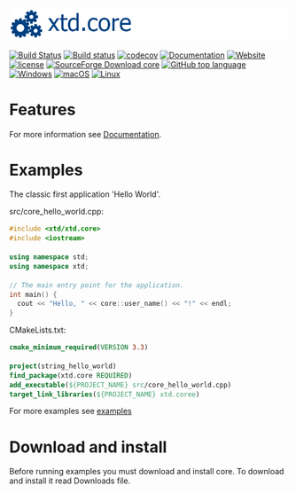 [![core](docs/pictures/header.png)](https://gammasoft71.wixsite.com/xtd-core)

[![Build Status](https://travis-ci.org/gammasoft71/xtd_core.svg?branch=master)](https://travis-ci.org/gammasoft71/xtd_core)
[![Build status](https://ci.appveyor.com/api/projects/status/xyvw3hfkimvkyxr2?svg=true)](https://ci.appveyor.com/project/gammasoft71/xtd-core)
[![codecov](https://codecov.io/gh/gammasoft71/xtd.core/branch/master/graph/badge.svg)](https://codecov.io/gh/gammasoft71/xtd-coret)
[![Documentation](https://codedocs.xyz/gammasoft71/xtd.core.svg)](https://codedocs.xyz/gammasoft71/xtd-core/)
[![Website](https://img.shields.io/website-up-down-green-red/http/shields.io.svg?label=xtd-core%20website)](https://gammasoft71.wixsite.com/xtd-core)
[![license](https://img.shields.io/github/license/gammasoft71/xtd.core.svg)](LICENSE.md)
[![SourceForge Download core](https://img.shields.io/sourceforge/dt/corepro.svg)](https://sourceforge.net/projects/corepro//files/latest/download)
[![GitHub top language](https://img.shields.io/github/languages/top/gammasoft71/xtd.core.svg)](README.md)
[![Windows](https://img.shields.io/badge/os-Windows-004080.svg)](README.md)
[![macOS](https://img.shields.io/badge/os-macOS-004080.svg)](README.md)
[![Linux](https://img.shields.io/badge/os-Linux-004080.svg)](README.md)

# Features

For more information see [Documentation](docs).

# Examples

The classic first application 'Hello World'.

src/core_hello_world.cpp:

```c++
#include <xtd/xtd.core>
#include <iostream>

using namespace std;
using namespace xtd;

// The main entry point for the application.
int main() {
  cout << "Hello, " << core::user_name() << "!" << endl;
}
```

CMakeLists.txt:

```cmake
cmake_minimum_required(VERSION 3.3)

project(string_hello_world)
find_package(xtd.core REQUIRED)
add_executable(${PROJECT_NAME} src/core_hello_world.cpp)
target_link_libraries(${PROJECT_NAME} xtd.coree)
```

For more examples see [examples](examples)

# Download and install

Before running examples you must download and install core. To download and install it read Downloads file.

